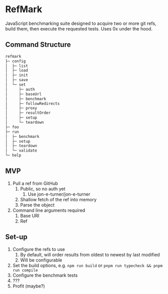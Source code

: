 # RefMark

JavaScript benchmarking suite designed to acquire two or more git refs, build them, then execute the requested tests. Uses 0x under the hood.

## Command Structure

```bash
refmark
├─ config
│  ├─ list
│  ├─ load
│  ├─ init
│  ├─ save
│  └─ set
│     ├─ auth
│     ├─ baseUrl
│     ├─ benchmark
│     ├─ followRedirects
│     ├─ proxy
│     ├─ resultOrder
│     ├─ setup
│     └─ teardown
├─ foo
├─ run
│  ├─ benchmark
│  ├─ setup
│  ├─ teardown
│  └─ validate
└─ help
```

## MVP

1. Pull a ref from GitHub
   1. Public, so no auth yet
      1. Use jon-e-turner/jon-e-turner
   1. Shallow fetch of the ref into memory
   1. Parse the object
1. Command line arguments required
   1. Base URI
   1. Ref

## Set-up

1. Configure the refs to use
   1. By default, will order results from oldest to newest by last modified
   1. Will be configurable
1. Set the build options, e.g. `npm run build` or `pnpm run typecheck && pnpm run compile`
1. Configure the benchmark tests
1. ???
1. Profit (maybe?)
